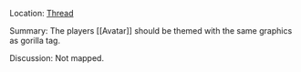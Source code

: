 Location: [Thread](https://discord.com/channels/1092928496474521700/1145082132612522045)

Summary:
The players [[Avatar]] should be themed with the same graphics as gorilla tag.

Discussion:
Not mapped.